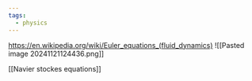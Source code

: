 ```yaml
---
tags:
  - physics
---
```

https://en.wikipedia.org/wiki/Euler_equations_(fluid_dynamics)
![[Pasted image 20241121124436.png]]

[[Navier stockes equations]]